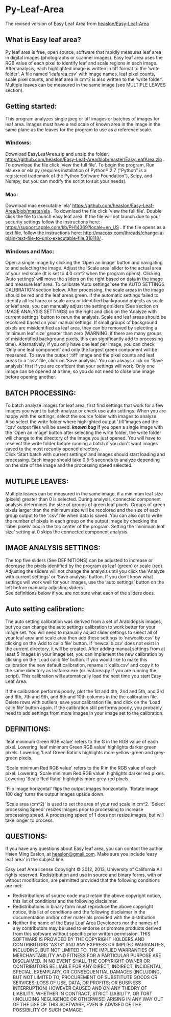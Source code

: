 Py-Leaf-Area
===============
The revised version of Easy Leaf Area from [heaslon/Easy-Leaf-Area](https://github.com/heaslon/Easy-Leaf-Area)

## What is Easy leaf area?
Py leaf area is free, open source, software that rapidly measures leaf area in digital images (photographs or scanner images).  Easy leaf area uses the RGB value of each pixel to identify leaf and scale regions in each image.  After analysis, each highlighted image is written in tiff format to the 'write folder'.  A file named 'leafarea.csv' with image names, leaf pixel counts, scale pixel counts, and leaf area in cm^2 is also written to the 'write folder'. Multiple leaves can be measured in the same image (see MULTIPLE LEAVES section).

## Getting started:
This program analyzes single jpeg or tiff images or batches of images for leaf area.  Images must have a red scale of known area in the image in the same plane as the leaves for the program to use as a reference scale.  

### Windows:
Download EasyLeafArea.zip and unzip the folder.  https://github.com/heaslon/Easy-Leaf-Area/blob/master/EasyLeafArea.zip .  To download the file click 'view the full file'.  To begin the program, Run ela.exe or ela.py (requires installation of Python® 2.7 ("Python" is a registered trademark of the Python Software Foundation”), Scipy, and Numpy, but you can modify the script to suit your needs).

### Mac:
Download mac executable 'ela'  https://github.com/heaslon/Easy-Leaf-Area/blob/master/ela . To download the file click 'view the full file'.  Double click the file to launch easy leaf area.  If the file will not launch due to your security settings follow the instructions here: https://support.apple.com/kb/PH14369?locale=en_US .  If the file opens as a text file, follow the instructions here: http://macosx.com/threads/change-a-plain-text-file-to-unix-executable-file.318118/ .

### Windows and Mac:
Open a single image by clicking the ‘Open an image’ button and navigating to and selecting the image.  Adjust the ‘Scale area’ slider to the actual area of your red scale (It is set to 4.0 cm^2 when the program opens).  Clicking ‘Auto settings’ will move the sliders on the right based on data in the image and measure leaf area.  To calibrate ‘Auto settings’ see the AUTO SETTINGS CALIBRATION section below.  After processing, the scale areas in the image should be red and the leaf areas green.  If the automatic settings failed to identify all leaf area or scale area or identified background objects as scale or leaf area, you can manually adjust the settings sliders (See section on IMAGE ANALYSIS SETTINGS) on the right and click on the ‘Analyze with current settings’ button to rerun the analysis. Scale and leaf areas should be recolored based on your manual settings.  If small groups of background pixels are misidentified as leaf area, they can be removed by selecting a ‘minimum leaf size’ greater than zero (WARNING: if there are many groups of misidentified background pixels, this can significantly add to processing time).  Alternatively, if you only have one leaf per image, you can check ‘Only one leaf component’ and only the largest green component will be measured.  To save the output ‘.tiff’ image and the pixel counts and leaf areas to a ‘.csv’ file, click on ‘Save analysis’.  You can always click on “Save analysis’ first if you are confident that your settings will work.  Only one image can be opened at a time, so you do not need to close one image before opening another.

## BATCH PROCESSING:
To batch analyze images for leaf area, first find settings that work for a few images you want to batch analyze or check use auto settings.  When you are happy with the settings, select the source folder with images to analyze.  Also select the write folder where highlighted output ‘.tiff’images and the ‘.csv’ output files will be saved.
***known bug***  If you open a single image with the ‘Open an image’ button after selecting the write folder, the write folder will change to the directory of the image you just opened.  You will have to reselect the write folder before running a batch if you don't want images saved to the most recently opened directory.  
Click ‘Start batch with current settings’ and images should start loading and processing.  Each image should take 0.5-5 seconds to analyze depending on the size of the image and the processing speed selected. 

## MUTLIPLE LEAVES:
Multiple leaves can be measured in the same image, if a minimum leaf size (pixels) greater than 0 is selected.  During analysis, connected component analysis determines the size of groups of green leaf pixels.  Groups of green pixels larger than the minimum size will be recolored and the size of each group output to the ‘.csv’ file when data is saved. You can also opt to write the number of pixels in each group on the output image by checking the ‘label pixels’ box in the top center of the program. Setting the ‘minimum leaf size’ setting at 0 skips the connected component analysis.  

## IMAGE ANALYSIS SETTINGS:
The top five sliders (See DEFINITIONS) can be adjusted to increase or decrease the pixels identified by the program as leaf (green) or scale (red).  Adjusting the sliders will not change the analysis until you click the ‘Analyze with current settings’ or ‘Save analysis’ button.  If you don’t know what settings will work well for your images, use the ‘auto settings’ button on the left before manually adjusting sliders.  
See definitions below if you are not sure what each of the sliders does.

## Auto setting calibration:
The auto setting calibration was derived from a set of Arabidopsis images, but you can change the auto settings calibration to work better for your image set.  You will need to manually adjust slider settings to select all of your leaf area and scale area then add these settings to ‘newcalib.csv’ by clicking on the ‘Add to calib file’ button. If ‘newcalib.csv’ does not exist in the current directory, it will be created.  After adding manual settings from at least 5 images in your image set, you can implement the new calibration by clicking on the ‘Load calib file’ button.  If you would like to make this calibration the new default calibration, rename it ‘calib.csv’ and copy it to the same directory as leafarea.exe (or leafarea.py if you are running the script).  This calibration will automatically load the next time you start Easy Leaf Area. 

If the calibration performs poorly, plot the 1st and 4th, 2nd and 5th, and 3rd and 6th, 7th and 9th, and 8th and 10th columns in the the calibration file.  Delete rows with outliers, save your calibration file, and click on the ‘Load calib file’ button again.  If the calibration still performs poorly, you probably need to add settings from more images in your image set to the calibration.  

## DEFINITIONS:
'leaf minimum Green RGB value' refers to the G in the RGB value of each pixel.  Lowering 'leaf minimum Green RGB value' highlights darker green pixels.  Lowering 'Leaf Green Ratio's highlights more yellow-green and grey-green pixels.

'Scale minimum Red RGB value' refers to the R in the RGB value of each pixel.  Lowering 'Scale minimum Red RGB value' highlights darker red pixels.  Lowering 'Scale Red Ratio' highlights more grey-red pixels.

'Flip image horizontal' flips the output images horizontally.
'Rotate image 180 deg' turns the output images upside down.

‘Scale area (cm^2)’ is used to set the area of your red scale in cm^2.
'Select processing Speed' resizes images prior to processing to increase processing speed.  A processing speed of 1 does not resize images, but will take longer to process.

## QUESTIONS:
If you have any questions about Easy leaf area, you can contact the author, Hsien Ming Easlon, at heaslon@gmail.com.  Make sure you include ‘easy leaf area’ in the subject line.


Easy Leaf Area license
Copyright © 2012, 2013, University of California
All rights reserved.
Redistribution and use in source and binary forms, with or without modification, are permitted provided that the following conditions are met:
* Redistributions of source code must retain the above copyright notice, this list of conditions and the following disclaimer.
* Redistributions in binary form must reproduce the above copyright notice, this list of conditions and the following disclaimer in the documentation and/or other materials provided with the distribution.
* Neither the name of the Easy Leaf Area Developers nor the names of any contributors may be used to endorse or promote products derived from this software without specific prior written permission.
THIS SOFTWARE IS PROVIDED BY THE COPYRIGHT HOLDERS AND CONTRIBUTORS “AS IS” AND ANY EXPRESS OR IMPLIED WARRANTIES, INCLUDING, BUT NOT LIMITED TO, THE IMPLIED WARRANTIES OF MERCHANTABILITY AND FITNESS FOR A PARTICULAR PURPOSE ARE DISCLAIMED. IN NO EVENT SHALL THE COPYRIGHT OWNER OR CONTRIBUTORS BE LIABLE FOR ANY DIRECT, INDIRECT, INCIDENTAL, SPECIAL, EXEMPLARY, OR CONSEQUENTIAL DAMAGES (INCLUDING, BUT NOT LIMITED TO, PROCUREMENT OF SUBSTITUTE GOODS OR SERVICES; LOSS OF USE, DATA, OR PROFITS; OR BUSINESS INTERRUPTION) HOWEVER CAUSED AND ON ANY THEORY OF LIABILITY, WHETHER IN CONTRACT, STRICT LIABILITY, OR TORT (INCLUDING NEGLIGENCE OR OTHERWISE) ARISING IN ANY WAY OUT OF THE USE OF THIS SOFTWARE, EVEN IF ADVISED OF THE POSSIBILITY OF SUCH DAMAGE.